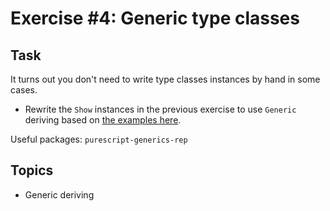 # Exercise #4: Generic type classes

## Task

It turns out you don't need to write type classes instances by hand in some cases.
* Rewrite the `Show` instances in the previous exercise to use `Generic` deriving based on [the examples here](https://github.com/purescript/purescript-generics-rep/blob/master/test/Main.purs).

Useful packages: `purescript-generics-rep`

## Topics
* Generic deriving

